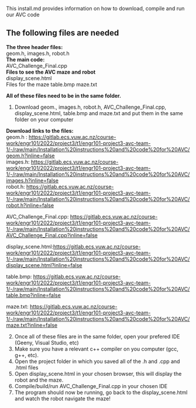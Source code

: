 This install.md provides information on how to download, compile and run our AVC code

**<h2>The following files are needed<br></h2>**
**The three header files:<br>**
geom.h, images.h, robot.h <br>
**The main code:<br>**
AVC_Challenge_Final.cpp<br>
**Files to see the AVC maze and robot<br>**
display_scene.html<br>
Files for the maze
table.bmp
maze.txt

**All of these files need to be in the same folder.**
1. Download geom., images.h, robot.h, AVC_Challenge_Final.cpp, display_scene.html, table.bmp and maze.txt and put them in the same folder on your computer

**Download links to the files:<br>**
geom.h : https://gitlab.ecs.vuw.ac.nz/course-work/engr101/2022/project3/t1/engr101-project3-avc-team-1/-/raw/main/Installation%20instructions%20and%20code%20for%20AVC/geom.h?inline=false<br>
images.h: https://gitlab.ecs.vuw.ac.nz/course-work/engr101/2022/project3/t1/engr101-project3-avc-team-1/-/raw/main/Installation%20instructions%20and%20code%20for%20AVC/images.h?inline=false<br>
robot.h: https://gitlab.ecs.vuw.ac.nz/course-work/engr101/2022/project3/t1/engr101-project3-avc-team-1/-/raw/main/Installation%20instructions%20and%20code%20for%20AVC/robot.h?inline=false

AVC_Challenge_Final.cpp: https://gitlab.ecs.vuw.ac.nz/course-work/engr101/2022/project3/t1/engr101-project3-avc-team-1/-/raw/main/Installation%20instructions%20and%20code%20for%20AVC/AVC_Challenge_Final.cpp?inline=false<br>

display_scene.html:https://gitlab.ecs.vuw.ac.nz/course-work/engr101/2022/project3/t1/engr101-project3-avc-team-1/-/raw/main/Installation%20instructions%20and%20code%20for%20AVC/display_scene.html?inline=false<br>

table.bmp: https://gitlab.ecs.vuw.ac.nz/course-work/engr101/2022/project3/t1/engr101-project3-avc-team-1/-/raw/main/Installation%20instructions%20and%20code%20for%20AVC/table.bmp?inline=false<br>

maze.txt: https://gitlab.ecs.vuw.ac.nz/course-work/engr101/2022/project3/t1/engr101-project3-avc-team-1/-/raw/main/Installation%20instructions%20and%20code%20for%20AVC/maze.txt?inline=false<br>




2. Once all of these files are in the same folder, open your prefered IDE (Geeny, Visual Studio, etc)
3. Make sure you have a relevant c++ compiler on you computer (gcc, g++, etc).
4. Open the project folder in which you saved all of the .h and .cpp and .html files
5. Open display_scene.html in your chosen browser, this will display the robot and the maze.
6. Compile/build/run AVC_Challenge_Final.cpp in your chosen IDE
7. The program should now be running, go back to the display_scene.html and watch the robot navigate the maze!


